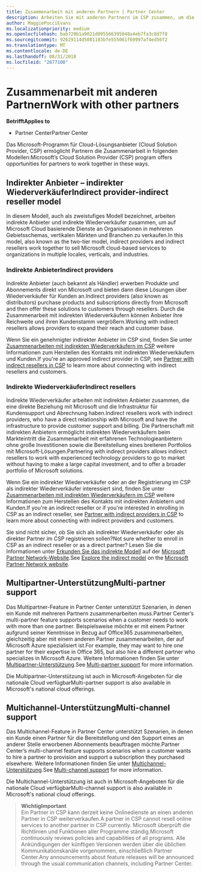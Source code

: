 ```yaml
---
title: Zusammenarbeit mit anderen Partnern | Partner Center
description: Arbeiten Sie mit anderen Partnern im CSP zusammen, um die Bedürfnisse Ihrer gemeinsamen Kunden zu erfüllen.
author: MaggiePucciEvans
ms.localizationpriority: medium
ms.openlocfilehash: bab729b1a9021d095566395048a4eb7fa3c8d7f8
ms.sourcegitcommit: 92629114d5081103bfe555081f69997af4ed56f2
ms.translationtype: MT
ms.contentlocale: de-DE
ms.lasthandoff: 08/31/2018
ms.locfileid: "2877100"
---
```

# <a name="work-with-other-partners"></a><span data-ttu-id="188b5-103">Zusammenarbeit mit anderen Partnern</span><span class="sxs-lookup"><span data-stu-id="188b5-103">Work with other partners</span></span>

**<span data-ttu-id="188b5-104">Betrifft</span><span class="sxs-lookup"><span data-stu-id="188b5-104">Applies to</span></span>**

-  <span data-ttu-id="188b5-105">Partner Center</span><span class="sxs-lookup"><span data-stu-id="188b5-105">Partner Center</span></span>

<span data-ttu-id="188b5-106">Das Microsoft-Programm für Cloud-Lösungsanbieter (Cloud Solution Provider, CSP) ermöglicht Partnern die Zusammenarbeit in folgenden Modellen:</span><span class="sxs-lookup"><span data-stu-id="188b5-106">Microsoft’s Cloud Solution Provider (CSP) program offers opportunities for partners to work together in these ways.</span></span>

## <a name="indirect-provider-indirect-reseller-model"></a><span data-ttu-id="188b5-107">Indirekter Anbieter – indirekter Wiederverkäufer</span><span class="sxs-lookup"><span data-stu-id="188b5-107">Indirect provider-indirect reseller model</span></span>

<span data-ttu-id="188b5-108">In diesem Modell, auch als zweistufiges Modell bezeichnet, arbeiten indirekte Anbieter und indirekte Wiederverkäufer zusammen, um auf Microsoft Cloud basierende Dienste an Organisationen in mehreren Gebietsschemas, vertikalen Märkten und Branchen zu verkaufen.</span><span class="sxs-lookup"><span data-stu-id="188b5-108">In this model, also known as the two-tier model, indirect providers and indirect resellers work together to sell Microsoft cloud-based services to organizations in multiple locales, verticals, and industries.</span></span> 

### <a name="indirect-providers"></a><span data-ttu-id="188b5-109">Indirekte Anbieter</span><span class="sxs-lookup"><span data-stu-id="188b5-109">Indirect providers</span></span> 

<span data-ttu-id="188b5-110">Indirekte Anbieter (auch bekannt als Händler) erwerben Produkte und Abonnements direkt von Microsoft und bieten dann diese Lösungen über Wiederverkäufer für Kunden an.</span><span class="sxs-lookup"><span data-stu-id="188b5-110">Indirect providers (also known as distributors) purchase products and subscriptions directly from Microsoft and then offer these solutions to customers through resellers.</span></span> <span data-ttu-id="188b5-111">Durch die Zusammenarbeit mit indirekten Wiederverkäufern können Anbieter ihre Reichweite und ihren Kundenstamm vergrößern.</span><span class="sxs-lookup"><span data-stu-id="188b5-111">Working with indirect resellers allows providers to expand their reach and customer base.</span></span> 

<span data-ttu-id="188b5-112">Wenn Sie ein genehmigter indirekter Anbieter im CSP sind, finden Sie unter [Zusammenarbeiten mit indirekten Wiederverkäufern im CSP](indirect-provider-tasks-in-partner-center.md) weitere Informationen zum Herstellen des Kontakts mit indirekten Wiederverkäufern und Kunden.</span><span class="sxs-lookup"><span data-stu-id="188b5-112">If you're an approved indirect provider in CSP, see [Partner with indirect resellers in CSP](indirect-provider-tasks-in-partner-center.md) to learn more about connecting with indirect resellers and customers.</span></span> 

### <a name="indirect-resellers"></a><span data-ttu-id="188b5-113">Indirekte Wiederverkäufer</span><span class="sxs-lookup"><span data-stu-id="188b5-113">Indirect resellers</span></span> 

<span data-ttu-id="188b5-114">Indirekte Wiederverkäufer arbeiten mit indirekten Anbieter zusammen, die eine direkte Beziehung mit Microsoft und die Infrastruktur für Kundensupport und Abrechnung haben.</span><span class="sxs-lookup"><span data-stu-id="188b5-114">Indirect resellers work with indirect providers, who have a direct relationship with Microsoft and have the infrastructure to provide customer support and billing.</span></span> <span data-ttu-id="188b5-115">Die Partnerschaft mit indirekten Anbietern ermöglicht indirekten Wiederverkäufern beim Markteintritt die Zusammenarbeit mit erfahrenen Technologieanbietern ohne große Investitionen sowie die Bereitstellung eines breiteren Portfolios mit Microsoft-Lösungen.</span><span class="sxs-lookup"><span data-stu-id="188b5-115">Partnering with indirect providers allows indirect resellers to work with experienced technology providers to go to market without having to make a large capital investment, and to offer a broader portfolio of Microsoft solutions.</span></span> 

<span data-ttu-id="188b5-116">Wenn Sie ein indirekter Wiederverkäufer oder an der Registrierung im CSP als indirekter Wiederverkäufer interessiert sind, finden Sie unter [Zusammenarbeiten mit indirekten Wiederverkäufern im CSP](indirect-reseller-tasks-in-partner-center.md) weitere Informationen zum Herstellen des Kontakts mit indirekten Anbietern und Kunden.</span><span class="sxs-lookup"><span data-stu-id="188b5-116">If you're an indirect reseller or if you're interested in enrolling in CSP as an indirect reseller, see [Partner with indirect providers in CSP](indirect-reseller-tasks-in-partner-center.md) to learn more about connecting with indirect providers and customers.</span></span>

<span data-ttu-id="188b5-117">Sie sind nicht sicher, ob Sie sich als indirekter Wiederverkäufer oder als direkter Partner im CSP registrieren sollen?</span><span class="sxs-lookup"><span data-stu-id="188b5-117">Not sure whether to enroll in CSP as an indirect reseller or as a direct partner?</span></span> <span data-ttu-id="188b5-118">Lesen Sie die Informationen unter [Erkunden Sie das indirekte Modell](https://partner.microsoft.com/cloud-solution-provider/indirect) auf der [Microsoft Partner Network-Website](https://partner.microsoft.com).</span><span class="sxs-lookup"><span data-stu-id="188b5-118">See [Explore the indirect model](https://partner.microsoft.com/cloud-solution-provider/indirect) on the [Microsoft Partner Network website](https://partner.microsoft.com).</span></span>   

## <a name="multi-partner-support"></a><span data-ttu-id="188b5-119">Multipartner-Unterstützung</span><span class="sxs-lookup"><span data-stu-id="188b5-119">Multi-partner support</span></span>

<span data-ttu-id="188b5-120">Das Multipartner-Feature in Partner Center unterstützt Szenarien, in denen ein Kunde mit mehreren Partnern zusammenarbeiten muss.</span><span class="sxs-lookup"><span data-stu-id="188b5-120">Partner Center’s multi-partner feature supports scenarios when a customer needs to work with more than one partner.</span></span> <span data-ttu-id="188b5-121">Beispielsweise möchte er mit einem Partner aufgrund seiner Kenntnisse in Bezug auf Office365 zusammenarbeiten, gleichzeitig aber mit einem anderen Partner zusammenarbeiten, der auf Microsoft Azure spezialisiert ist.</span><span class="sxs-lookup"><span data-stu-id="188b5-121">For example, they may want to hire one partner for their expertise in Office 365, but also hire a different partner who specializes in Microsoft Azure.</span></span> <span data-ttu-id="188b5-122">Weitere Informationen finden Sie unter [Multipartner-Unterstützung](multipartner.md).</span><span class="sxs-lookup"><span data-stu-id="188b5-122">See [Multi-partner support](multipartner.md) for more information.</span></span>

<span data-ttu-id="188b5-123">Die Multipartner-Unterstützung ist auch in Microsoft-Angeboten für die nationale Cloud verfügbar</span><span class="sxs-lookup"><span data-stu-id="188b5-123">Multi-partner support is also available in Microsoft's national cloud offerings.</span></span> 

## <a name="multi-channel-support"></a><span data-ttu-id="188b5-124">Multichannel-Unterstützung</span><span class="sxs-lookup"><span data-stu-id="188b5-124">Multi-channel support</span></span>

<span data-ttu-id="188b5-125">Das Multichannel-Feature in Partner Center unterstützt Szenarien, in denen ein Kunde einen Partner für die Bereitstellung und den Support eines an anderer Stelle erworbenen Abonnements beauftragen möchte.</span><span class="sxs-lookup"><span data-stu-id="188b5-125">Partner Center’s multi-channel feature supports scenarios when a customer wants to hire a partner to provision and support a subscription they purchased elsewhere.</span></span> <span data-ttu-id="188b5-126">Weitere Informationen finden Sie unter [Multichannel-Unterstützung](multichannel.md).</span><span class="sxs-lookup"><span data-stu-id="188b5-126">See [Multi-channel support](multichannel.md) for more information.</span></span>

<span data-ttu-id="188b5-127">Die Multichannel-Unterstützung ist auch in Microsoft-Angeboten für die nationale Cloud verfügbar</span><span class="sxs-lookup"><span data-stu-id="188b5-127">Multi-channel support is also available in Microsoft's national cloud offerings.</span></span>

>**<span data-ttu-id="188b5-128">Wichtig</span><span class="sxs-lookup"><span data-stu-id="188b5-128">Important</span></span>**<br>
<span data-ttu-id="188b5-129">Ein Partner in CSP kann derzeit keine Onlinedienste an einen anderen Partner in CSP weiterverkaufen.</span><span class="sxs-lookup"><span data-stu-id="188b5-129">A partner in CSP cannot resell online services to another partner in CSP currently.</span></span> <span data-ttu-id="188b5-130">Microsoft überprüft die Richtlinien und Funktionen aller Programme ständig.</span><span class="sxs-lookup"><span data-stu-id="188b5-130">Microsoft continuously reviews policies and capabilities of all programs.</span></span> <span data-ttu-id="188b5-131">Alle Ankündigungen der künftigen Versionen werden über die üblichen Kommunikationskanäle vorgenommen, einschließlich Partner Center.</span><span class="sxs-lookup"><span data-stu-id="188b5-131">Any announcements about feature releases will be announced through the usual communication channels, including Partner Center.</span></span> 

